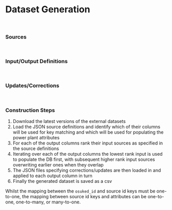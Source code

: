 # Dataset Generation



<br>

### Sources



<br>

### Input/Output Definitions



<br>

### Updates/Corrections



<br>

### Construction Steps

1. Download the latest versions of the external datasets
2. Load the JSON source definitions and identify which of their columns will be used for key matching and which will be used for populating the power plant attributes 
3. For each of the output columns rank their input sources as specified in the source definitions
4. Iterating over each of the output columns the lowest rank input is used to populate the DB first, with subsequent higher rank input sources overwriting earlier ones when they overlap 
5. The JSON files specifying corrections/updates are then loaded in and applied to each output column in turn
6. Finally the generated dataset is saved as a csv

Whilst the mapping between the `osuked_id` and source id keys must be one-to-one, the mapping between source id keys and attributes can be one-to-one, one-to-many, or many-to-one.